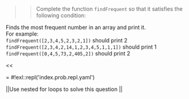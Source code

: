 >>Complete the function <code>findFrequent</code> so that it satisfies the following condition:
<p>Finds the most frequent number in an array and print it.<br/>
For example:<br/>
<code>findFrequent([2,3,4,5,2,3,2,1])</code> should print 2<br/>
<code>findFrequent([2,3,4,2,14,1,2,3,4,5,1,1,1])</code> should print 1<br/>
<code>findFrequent([0,4,5,73,2,405,2])</code> should print 2</p><<

= #!exl::repl('index.prob.repl.yaml')

||Use nested for loops to solve this question ||
